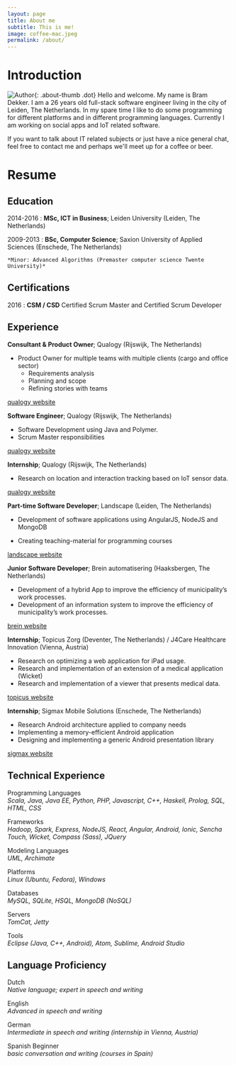 ```yaml
---
layout: page
title: About me
subtitle: This is me!
image: coffee-mac.jpeg
permalink: /about/
---
```


Introduction
============
![Author]({{site.author.thumb}}){: .about-thumb .dot}
Hello and welcome. My name is Bram Dekker. I am a 26 years old full-stack software engineer living in the city of Leiden, The Netherlands. In my spare time I like to do some programming for different platforms and in different programming languages. Currently I am working on social apps and IoT related software.

If you want to talk about IT related subjects or just have a nice general chat, feel free to contact me and perhaps we'll meet up for a coffee or beer.

Resume
============

Education
---------

2014-2016
:   **MSc, ICT in Business**; Leiden University (Leiden, The Netherlands)

2009-2013
:   **BSc, Computer Science**; Saxion University of Applied Sciences (Enschede, The Netherlands)

    *Minor: Advanced Algorithms (Premaster computer science Twente University)*

Certifications
---------
2016
:    **CSM / CSD** Certified Scrum Master and Certified Scrum Developer

Experience
----------
**Consultant & Product Owner**; Qualogy (Rijswijk, The Netherlands)

* Product Owner for multiple teams with multiple clients (cargo and office sector)
  * Requirements analysis
  * Planning and scope
  * Refining stories with teams

[qualogy website](http://www.qualogy.nl)

**Software Engineer**; Qualogy (Rijswijk, The Netherlands)

* Software Development using Java and Polymer.
* Scrum Master responsibilities

[qualogy website](http://www.qualogy.nl)

**Internship**; Qualogy (Rijswijk, The Netherlands)

* Research on location and interaction tracking based on IoT sensor data.

[qualogy website](http://www.qualogy.nl)

**Part-time Software Developer**; Landscape (Leiden, The Netherlands)

* Development of software applications using AngularJS, NodeJS and
MongoDB

* Creating teaching-material for programming courses

[landscape website](http://www.wearelandscape.com)

**Junior Software Developer**; Brein automatisering (Haaksbergen, The Netherlands)

* Development of a hybrid App to improve the efficiency of municipality’s work processes.
* Development of an information system to improve the efficiency of municipality’s work processes.

[brein website](http://www.brein.nl)

**Internship**; Topicus Zorg (Deventer, The Netherlands) / J4Care Healthcare Innovation (Vienna, Austria)

* Research on optimizing a web application for iPad usage.
* Research and implementation of an extension of a medical application
(Wicket)
* Research and implementation of a viewer that presents medical data.

[topicus website](http://www.topicus.nl)

**Internship**; Sigmax Mobile Solutions (Enschede, The Netherlands)

* Research Android architecture applied to company needs
* Implementing a memory-efficient Android application
* Designing and implementing a generic Android presentation library

[sigmax website](http://www.sigmax.nl)

Technical Experience
--------------------

Programming Languages  
    *Scala, Java, Java EE, Python, PHP, Javascript, C++, Haskell, Prolog, SQL, HTML, CSS*  

Frameworks  
    *Hadoop, Spark, Express, NodeJS, React, Angular, Android, Ionic, Sencha Touch, Wicket, Compass (Sass), JQuery*  

Modeling Languages  
    *UML, Archimate*  

Platforms  
    *Linux (Ubuntu, Fedora), Windows*  

Databases  
    *MySQL, SQLite, HSQL, MongoDB (NoSQL)*  

Servers  
    *TomCat, Jetty*  

Tools  
    *Eclipse (Java, C++, Android), Atom, Sublime, Android Studio*  

Language Proficiency
--------------------

Dutch  
    *Native language; expert in speech and writing*

English  
    *Advanced in speech and writing*

German  
    *Intermediate in speech and writing (internship in Vienna, Austria)*  

Spanish Beginner  
    *basic conversation and writing (courses in Spain)*    
